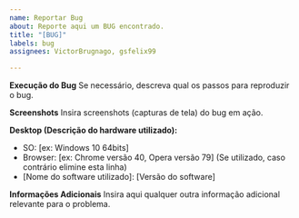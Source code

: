 ```yaml
---
name: Reportar Bug
about: Reporte aqui um BUG encontrado.
title: "[BUG]"
labels: bug
assignees: VictorBrugnago, gsfelix99

---
```


**Execução do Bug**
Se necessário, descreva qual os passos para reproduzir o bug.

**Screenshots**
Insira screenshots (capturas de tela) do bug em ação.

**Desktop (Descrição do hardware utilizado):**
 - SO: [ex: Windows 10 64bits]
 - Browser: [ex: Chrome versão 40, Opera versão 79] (Se utilizado, caso contrário elimine esta linha)
 - [Nome do software utilizado]: [Versão do software]

**Informações Adicionais**
Insira aqui qualquer outra informação adicional relevante para o problema.
